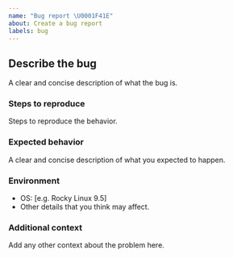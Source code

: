 ```yaml
---
name: "Bug report \U0001F41E"
about: Create a bug report
labels: bug
---
```


## Describe the bug

A clear and concise description of what the bug is.

### Steps to reproduce

Steps to reproduce the behavior.

### Expected behavior

A clear and concise description of what you expected to happen.

### Environment

- OS: [e.g. Rocky Linux 9.5]
- Other details that you think may affect.

### Additional context

Add any other context about the problem here.
